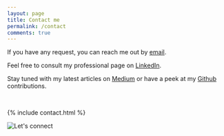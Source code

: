 ```yaml
---
layout: page
title: Contact me
permalink: /contact
comments: true
---
```


<div class="row justify-content-between">
<div class="col-md-8 pr-5">

<p>If you have any request, you can reach me out by <a href="{{ site.email }}">email</a>.</p>

<p>Feel free to consult my professional page on <a href="{{ site.linkedin }}">LinkedIn</a>.</p>

<p>Stay tuned with my latest articles on <a href="{{ site.medium }}">Medium</a> or have a peek at my <a href="{{ site.github }}">Github</a> contributions. </p>

<br />

{% include contact.html %}

</div>

<div class="col-md-4">
  <img class="img-fluid" src="https://images.unsplash.com/photo-1456324504439-367cee3b3c32?ixlib=rb-1.2.1&ixid=eyJhcHBfaWQiOjEyMDd9&auto=format&fit=crop&w=2100&q=80" alt="Let's connect">
</div>
</div>
